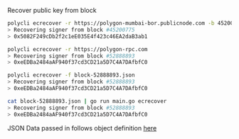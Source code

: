 Recover public key from block

```bash
polycli ecrecover -r https://polygon-mumbai-bor.publicnode.com -b 45200775
> Recovering signer from block #45200775
> 0x5082F249cDb2f2c1eE035E4f423c46EA2daB3ab1

polycli ecrecover -r https://polygon-rpc.com
> Recovering signer from block #52888893
> 0xeEDBa2484aAF940f37cd3CD21a5D7C4A7DAfbfC0

polycli ecrecover -f block-52888893.json
> Recovering signer from block #52888893
> 0xeEDBa2484aAF940f37cd3CD21a5D7C4A7DAfbfC0

cat block-52888893.json | go run main.go ecrecover
> Recovering signer from block #52888893
> 0xeEDBa2484aAF940f37cd3CD21a5D7C4A7DAfbfC0
```

JSON Data passed in follows object definition [here](https://www.quicknode.com/docs/ethereum/eth_getBlockByNumber)
